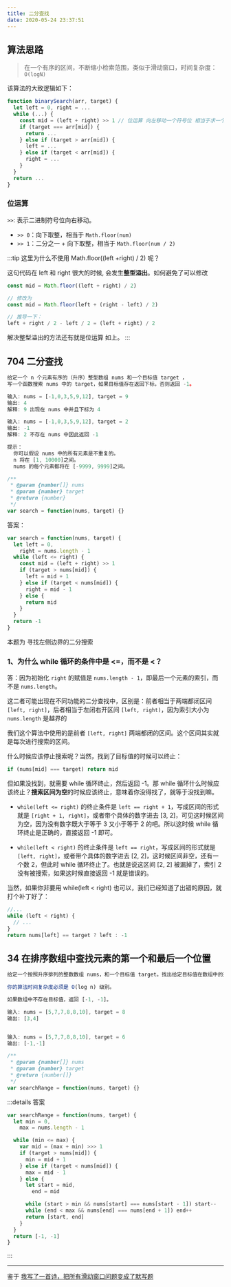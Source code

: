 ```yaml
---
title: 二分查找
date: 2020-05-24 23:37:51
---
```


## 算法思路

> 在一个有序的区间，不断缩小检索范围，类似于滑动窗口，时间复杂度：`O(logN)`

该算法的大致逻辑如下：

```js
function binarySearch(arr, target) {
  let left = 0, right = ...
  while (...) {
    const mid = (left + right) >> 1 // 位运算 向左移动一个符号位 相当于求一个数的二分之一且向下取整
    if (target === arr[mid]) {
      return ...
    } else if (target > arr[mid]) {
      left = ...
    } else if (target < arr[mid]) {
      right = ...
    }
  }
  return ...
}
```

<h3>位运算</h3>

`>>`: 表示二进制符号位向右移动。

- `>> 0`：向下取整，相当于 `Math.floor(num)`
- `>> 1`：二分之一 + 向下取整，相当于 `Math.floor(num / 2)`

:::tip 这里为什么不使用 Math.floor((left +right) / 2) 呢？

这句代码在 left 和 right 很大的时候, 会发生**整型溢出**。如何避免了可以修改

```js
const mid = Math.floor((left + right) / 2)

// 修改为
const mid = Math.floor(left + (right - left) / 2)

// 推导一下：
left + right / 2 - left / 2 = (left + right) / 2
```

解决整型溢出的方法还有就是位运算 如上。
:::

## 704 二分查找

```js
给定一个 n 个元素有序的（升序）整型数组 nums 和一个目标值 target ，
写一个函数搜索 nums 中的 target，如果目标值存在返回下标，否则返回 -1。

输入: nums = [-1,0,3,5,9,12], target = 9
输出: 4
解释: 9 出现在 nums 中并且下标为 4

输入: nums = [-1,0,3,5,9,12], target = 2
输出: -1
解释: 2 不存在 nums 中因此返回 -1

提示：
  你可以假设 nums 中的所有元素是不重复的。
  n 将在 [1, 10000]之间。
  nums 的每个元素都将在 [-9999, 9999]之间。

/**
 * @param {number[]} nums
 * @param {number} target
 * @return {number}
 */
var search = function(nums, target) {}
```

答案：

```js
var search = function(nums, target) {
  let left = 0,
    right = nums.length - 1
  while (left <= right) {
    const mid = (left + right) >> 1
    if (target > nums[mid]) {
      left = mid + 1
    } else if (target < nums[mid]) {
      right = mid - 1
    } else {
      return mid
    }
  }
  return -1
}
```

本题为 寻找左侧边界的二分搜索

<h3>1、为什么 while 循环的条件中是 <=，而不是 <？</h3>

答：因为初始化 `right` 的赋值是 `nums.length - 1`，即最后一个元素的索引，而不是 `nums.length`。

这二者可能出现在不同功能的二分查找中，区别是：前者相当于两端都闭区间 `[left, right]`，后者相当于左闭右开区间 `[left, right)`，因为索引大小为 `nums.length` 是越界的

我们这个算法中使用的是前者 `[left, right]` 两端都闭的区间。这个区间其实就是每次进行搜索的区间。

什么时候应该停止搜索呢？当然，找到了目标值的时候可以终止：

```js
if (nums[mid] === target) return mid
```

但如果没找到，就需要 while 循环终止，然后返回 -1。那 while 循环什么时候应该终止？**搜索区间为空**的时候应该终止，意味着你没得找了，就等于没找到嘛。

- `while(left <= right)` 的终止条件是 `left == right + 1`，写成区间的形式就是 `[right + 1, right]`，或者带个具体的数字进去 [3, 2]，可见这时候区间为空，因为没有数字既大于等于 3 又小于等于 2 的吧。所以这时候 while 循环终止是正确的，直接返回 -1 即可。

- `while(left < right)` 的终止条件是 `left == right`，写成区间的形式就是 `[left, right]`，或者带个具体的数字进去 [2, 2]，这时候区间非空，还有一个数 2，但此时 while 循环终止了。也就是说这区间 [2, 2] 被漏掉了，索引 2 没有被搜索，如果这时候直接返回 -1 就是错误的。

当然，如果你非要用 while(left < right) 也可以，我们已经知道了出错的原因，就打个补丁好了：

```js
//...
while (left < right) {
  // ...
}
return nums[left] == target ? left : -1
```

## 34 在排序数组中查找元素的第一个和最后一个位置

```js
给定一个按照升序排列的整数数组 nums，和一个目标值 target。找出给定目标值在数组中的开始位置和结束位置。

你的算法时间复杂度必须是 O(log n) 级别。

如果数组中不存在目标值，返回 [-1, -1]。

输入: nums = [5,7,7,8,8,10], target = 8
输出: [3,4]


输入: nums = [5,7,7,8,8,10], target = 6
输出: [-1,-1]

/**
 * @param {number[]} nums
 * @param {number} target
 * @return {number[]}
 */
var searchRange = function(nums, target) {}
```

:::details 答案

```js
var searchRange = function(nums, target) {
  let min = 0,
    max = nums.length - 1

  while (min <= max) {
    var mid = (max + min) >>> 1
    if (target > nums[mid]) {
      min = mid + 1
    } else if (target < nums[mid]) {
      max = mid - 1
    } else {
      let start = mid,
        end = mid

      while (start > min && nums[start] === nums[start - 1]) start--
      while (end < max && nums[end] === nums[end + 1]) end++
      return [start, end]
    }
  }
  return [-1, -1]
}
```

:::

---

鉴于 [我写了一首诗，把所有滑动窗口问题变成了默写题](https://leetcode-cn.com/problems/permutation-in-string/solution/wo-xie-liao-yi-shou-shi-ba-suo-you-hua-dong-chuang/)

